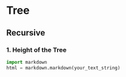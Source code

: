 # Tree

## Recursive

### 1. Height of the Tree

```python
import markdown
html = markdown.markdown(your_text_string)
```
